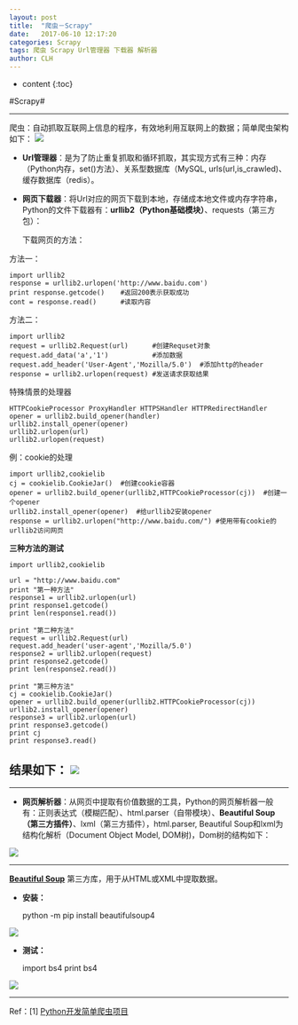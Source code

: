 ```yaml
---
layout: post
title:  "爬虫－Scrapy"
date:   2017-06-10 12:17:20 
categories: Scrapy
tags: 爬虫 Scrapy Url管理器 下载器 解析器
author: CLH
---
```


* content
{:toc}

#Scrapy#

----------
爬虫：自动抓取互联网上信息的程序，有效地利用互联网上的数据；简单爬虫架构如下：
![](http://i.imgur.com/mLL3ZiG.jpg)


- **Url管理器**：是为了防止重复抓取和循环抓取，其实现方式有三种：内存（Python内存，set()方法）、关系型数据库（MySQL, urls(url,is_crawled)、缓存数据库（redis）。
- **网页下载器**：将Url对应的网页下载到本地，存储成本地文件或内存字符串，Python的文件下载器有：**urllib2（Python基础模块）**、requests（第三方包）：

	下载网页的方法：
	
方法一：

    import urllib2
    response = urllib2.urlopen('http://www.baidu.com')
    print response.getcode() 	#返回200表示获取成功
	cont = response.read()		#读取内容

方法二：

	import urllib2
	request = urllib2.Request(url)		#创建Requset对象
	request.add_data('a','1')			#添加数据
	request.add_header('User-Agent','Mozilla/5.0')	#添加http的header
	response = urllib2.urlopen(request)	#发送请求获取结果

特殊情景的处理器

	HTTPCookieProcessor ProxyHandler HTTPSHandler HTTPRedirectHandler
	opener = urllib2.build_opener(handler)
	urllib2.install_opener(opener)
	urllib2.urlopen(url)
	urllib2.urlopen(request)

例：cookie的处理

	import urllib2,cookielib
	cj = cookielib.CookieJar()	#创建cookie容器
	opener = urllib2.build_opener(urllib2,HTTPCookieProcessor(cj))	#创建一个opener
	urllib2.install_opener(opener)	#给urllib2安装opener
	response = urllib2.urlopen("http://www.baidu.com/")	#使用带有cookie的urllib2访问网页

**三种方法的测试**

    import urllib2,cookielib
    
    url = "http://www.baidu.com"
    print "第一种方法"
    response1 = urllib2.urlopen(url)
    print response1.getcode()
    print len(response1.read())
    
    print "第二种方法"
    request = urllib2.Request(url)
    request.add_header('user-agent','Mozilla/5.0')
    response2 = urllib2.urlopen(request)
    print response2.getcode()
    print len(response2.read())
    
    print "第三种方法"
    cj = cookielib.CookieJar()
    opener = urllib2.build_opener(urllib2.HTTPCookieProcessor(cj))
    urllib2.install_opener(opener)
    response3 = urllib2.urlopen(url)
    print response3.getcode()
    print cj
    print response3.read()

**结果如下：**
![](http://i.imgur.com/YikSBQG.jpg)
----------

----------

- **网页解析器**：从网页中提取有价值数据的工具，Python的网页解析器一般有：正则表达式（模糊匹配）、html.parser（自带模块）、**Beautiful Soup（第三方插件）**、lxml（第三方插件），html.parser, Beautiful Soup和lxml为结构化解析（Document Object Model, DOM树)，Dom树的结构如下：

![](http://i.imgur.com/btjG0g6.png)

--------
[**Beautiful Soup**](http://www.crummy.com/software/BeautifulSoup) 第三方库，用于从HTML或XML中提取数据。

- **安装：**

    python -m pip install beautifulsoup4

![](http://i.imgur.com/h27LS6R.jpg)

-  **测试：**

    import bs4
    print bs4

![](http://i.imgur.com/PjxRliI.jpg)

----------
Ref：[1] [Python开发简单爬虫项目](https://www.youtube.com/playlist?list=PLO5e_-yXpYLAYi9W9n4FukZJR_fEHqwtt)